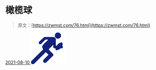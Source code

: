 <!--yml
category: 未分类
date: 0001-01-01 00:00:00
-->

# 橄榄球

> 原文：[https://zwmst.com/76.html](https://zwmst.com/76.html)

   [ <time datetime="2021-08-10T16:48:06+08:00"> 2021-08-10 </time> ](https://zwmst.com/%e6%a9%84%e6%a6%84%e7%90%83)  [![](img/ebd43519120a1691e8cb9d10f3cd1eb8.png)](https://zwmst.com/wp-content/uploads/2021/08/1628585286-1b60e39ac9dc4d8.png)